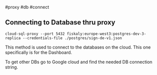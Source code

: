 #proxy #db #connect
## Connecting to Database thru proxy 

`cloud-sql-proxy --port 5432 fiskaly:europe-west3:postgres-dev-3-replica --credentials-file ./postgres/sign-de-v1.json`

This method is used to connect to the databases on the cloud. This one specifically is for the Dashboard. 

To get other DBs go to Google cloud and find the needed DB connection string. 